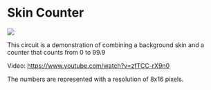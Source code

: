 # Skin Counter

![](https://github.com/cavearr/icecrystal/blob/master/examples/I2C/OLED/skin_counter/img/skin%20counter%20FPGA.jpg)

This circuit is a demonstration of combining a background skin and a counter that counts from 0 to 99.9

Video: https://www.youtube.com/watch?v=zfTCC-rX9n0

The numbers are represented with a resolution of 8x16 pixels.
